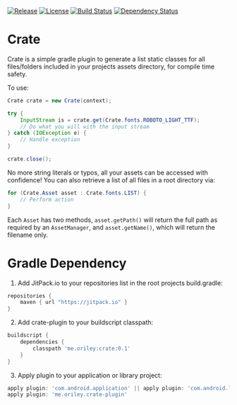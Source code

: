 [![Release](https://jitpack.io/v/com.github.oriley-me/crate.svg)](https://jitpack.io/#com.github.oriley-me/crate) [![License](https://img.shields.io/badge/license-Apache%202.0-blue.svg)](http://www.apache.org/licenses/LICENSE-2.0) [![Build Status](https://travis-ci.org/oriley-me/crate.svg?branch=master)](https://travis-ci.org/oriley-me/crate) [![Dependency Status](https://www.versioneye.com/user/projects/56e39ab7df573d00472cd399/badge.svg?style=flat)](https://www.versioneye.com/user/projects/56e39ab7df573d00472cd399)

# Crate

Crate is a simple gradle plugin to generate a list static classes for all files/folders included in your projects
assets directory, for compile time safety.

To use:

```java
Crate crate = new Crate(context);

try {
    InputStream is = crate.get(Crate.fonts.ROBOTO_LIGHT_TTF);
    // Do what you will with the input stream
} catch (IOException e) {
    // Handle exception
}

crate.close();
```

No more string literals or typos, all your assets can be accessed with confidence!
You can also retrieve a list of all files in a root directory via:

```java
for (Crate.Asset asset : Crate.fonts.LIST) {
    // Perform action
}
```

Each `Asset` has two methods, `asset.getPath()` will return the full path as required by an `AssetManager`, and
`asset.getName()`, which will return the filename only.

# Gradle Dependency

1. Add JitPack.io to your repositories list in the root projects build.gradle:

```gradle
repositories {
    maven { url "https://jitpack.io" }
}
```

2. Add crate-plugin to your buildscript classpath:

```gradle
buildscript {
    dependencies {
        classpath 'me.oriley:crate:0.1'
    }
}
```

3. Apply plugin to your application or library project:

```gradle
apply plugin: 'com.android.application' || apply plugin: 'com.android.library'
apply plugin: 'me.oriley.crate-plugin'
```